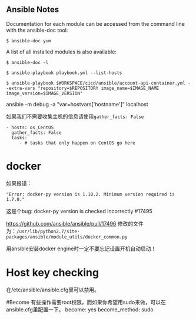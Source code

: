 Ansible Notes
-----


Documentation for each module can be accessed from the command line with the ansible-doc tool:
```
$ ansible-doc yum
```

A list of all installed modules is also available:
```
$ ansible-doc -l
```

```
$ ansible-playbook playbook.yml --list-hosts
```

```
$ ansible-playbook $WORKSPACE/cicd/ansible/account-api-container.yml --extra-vars "repository=$REPOSITORY image_name=$IMAGE_NAME image_version=$IMAGE_VERSION"
```

ansible -m debug -a "var=hostvars['hostname']" localhost

如果我们不需要收集主机的信息请使用`gather_facts: False`
```
- hosts: os_CentOS
  gather_facts: False
  tasks:
     - # tasks that only happen on CentOS go here
```

# docker

如果报错：
```
"Error: docker-py version is 1.10.2. Minimum version required is 1.7.0."
```
这是个bug:
docker-py version is checked incorrectly #17495

https://github.com/ansible/ansible/pull/17496
修改的文件为：`/usr/lib/python2.7/site-packages/ansible/module_utils/docker_common.py`


用ansible安装docker engine时一定不要忘记设置开机自动启动！



# Host key checking 
在/etc/ansible/ansible.cfg里可以禁用。


#Become
有些操作需要root权限，而如果你希望用sudo来做，可以在ansible.cfg里配置一下。
become: yes
become_method: sudo


